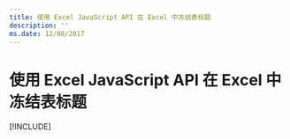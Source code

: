 ```yaml
---
title: 使用 Excel JavaScript API 在 Excel 中冻结表标题
description: ''
ms.date: 12/08/2017
---
```



# <a name="freeze-a-table-header-in-excel-using-the-excel-javascript-api"></a>使用 Excel JavaScript API 在 Excel 中冻结表标题

[!INCLUDE[](../includes/excel-tutorial-freeze-header.md)]
